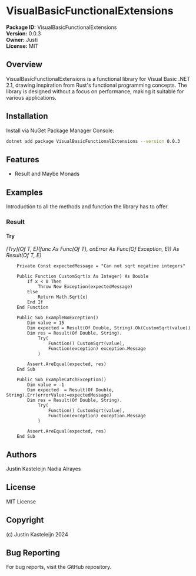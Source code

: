 # VisualBasicFunctionalExtensions

**Package ID:** VisualBasicFunctionalExtensions  
**Version:** 0.0.3  
**Owner:** Justi  
**License:** MIT

## Overview

VisualBasicFunctionalExtensions is a functional library for Visual Basic .NET 2.1, drawing inspiration from Rust's functional programming concepts. The library is designed without a focus on performance, making it suitable for various applications.

## Installation

Install via NuGet Package Manager Console:

```bash
dotnet add package VisualBasicFunctionalExtensions --version 0.0.3
```

## Features
* Result and Maybe Monads

## Examples 
Introduction to all the methods and function the library has to offer. 

### Result

#### Try
*[Try](Of T, E)(func As Func(Of T), onError As Func(Of Exception, E)) As Result(Of T, E)*

```vbnet
    Private Const expectedMessage = "Can not sqrt negative integers"

    Public Function CustomSqrt(x As Integer) As Double
        If x < 0 Then
            Throw New Exception(expectedMessage)
        Else
            Return Math.Sqrt(x)
        End If
    End Function

    Public Sub ExampleNoException()
        Dim value = 15
        Dim expected = Result(Of Double, String).Ok(CustomSqrt(value))
        Dim res = Result(Of Double, String).
            Try(
                Function() CustomSqrt(value),
                Function(exception) exception.Message
            )

        Assert.AreEqual(expected, res)
    End Sub

    Public Sub ExampleCatchException()
        Dim value = -1
        Dim expected  = Result(Of Double, String).Err(errorValue:=expectedMessage)
        Dim res = Result(Of Double, String).
            Try(
                Function() CustomSqrt(value),
                Function(exception) exception.Message
            )

        Assert.AreEqual(expected, res)
    End Sub
```

## Authors
Justin Kasteleijn
Nadia Alrayes

## License
MIT License

## Copyright
(c) Justin Kasteleijn 2024

## Bug Reporting
For bug reports, visit the GitHub repository.
